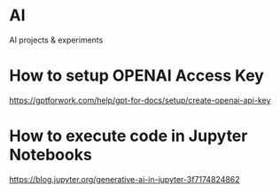 # AI
AI projects &amp; experiments

# How to setup OPENAI Access Key
https://gptforwork.com/help/gpt-for-docs/setup/create-openai-api-key

# How to execute code in Jupyter Notebooks
https://blog.jupyter.org/generative-ai-in-jupyter-3f7174824862

